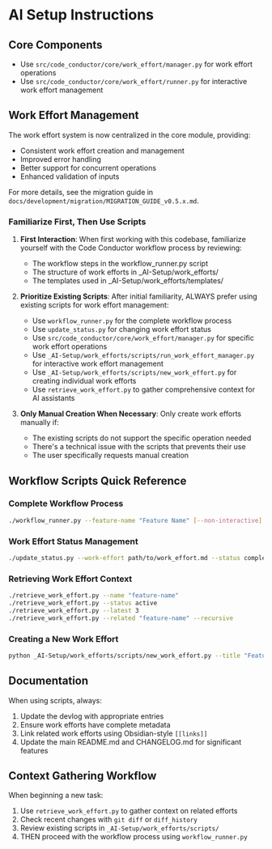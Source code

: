 # AI Setup Instructions

## Core Components

- Use `src/code_conductor/core/work_effort/manager.py` for work effort operations
- Use `src/code_conductor/core/work_effort/runner.py` for interactive work effort management

## Work Effort Management

The work effort system is now centralized in the core module, providing:
- Consistent work effort creation and management
- Improved error handling
- Better support for concurrent operations
- Enhanced validation of inputs

For more details, see the migration guide in `docs/development/migration/MIGRATION_GUIDE_v0.5.x.md`.

### Familiarize First, Then Use Scripts

1. **First Interaction**: When first working with this codebase, familiarize yourself with the Code Conductor workflow process by reviewing:
   - The workflow steps in the workflow_runner.py script
   - The structure of work efforts in _AI-Setup/work_efforts/
   - The templates used in _AI-Setup/work_efforts/templates/

2. **Prioritize Existing Scripts**: After initial familiarity, ALWAYS prefer using existing scripts for work effort management:
   - Use `workflow_runner.py` for the complete workflow process
   - Use `update_status.py` for changing work effort status
   - Use `src/code_conductor/core/work_effort/manager.py` for specific work effort operations
   - Use `_AI-Setup/work_efforts/scripts/run_work_effort_manager.py` for interactive work effort management
   - Use `_AI-Setup/work_efforts/scripts/new_work_effort.py` for creating individual work efforts
   - Use `retrieve_work_effort.py` to gather comprehensive context for AI assistants

3. **Only Manual Creation When Necessary**: Only create work efforts manually if:
   - The existing scripts do not support the specific operation needed
   - There's a technical issue with the scripts that prevents their use
   - The user specifically requests manual creation

## Workflow Scripts Quick Reference

### Complete Workflow Process
```bash
./workflow_runner.py --feature-name "Feature Name" [--non-interactive]
```

### Work Effort Status Management
```bash
./update_status.py --work-effort path/to/work_effort.md --status completed
```

### Retrieving Work Effort Context
```bash
./retrieve_work_effort.py --name "feature-name"
./retrieve_work_effort.py --status active
./retrieve_work_effort.py --latest 3
./retrieve_work_effort.py --related "feature-name" --recursive
```

### Creating a New Work Effort
```bash
python _AI-Setup/work_efforts/scripts/new_work_effort.py --title "Feature Title" --description "Description" [--priority high]
```

## Documentation

When using scripts, always:
1. Update the devlog with appropriate entries
2. Ensure work efforts have complete metadata
3. Link related work efforts using Obsidian-style `[[links]]`
4. Update the main README.md and CHANGELOG.md for significant features

## Context Gathering Workflow

When beginning a new task:
1. Use `retrieve_work_effort.py` to gather context on related efforts
2. Check recent changes with `git diff` or `diff_history`
3. Review existing scripts in `_AI-Setup/work_efforts/scripts/`
4. THEN proceed with the workflow process using `workflow_runner.py`
